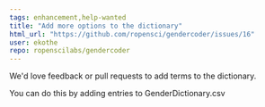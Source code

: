 ```yaml
---
tags: enhancement,help-wanted
title: "Add more options to the dictionary"
html_url: "https://github.com/ropensci/gendercoder/issues/16"
user: ekothe
repo: ropenscilabs/gendercoder
---
```


We'd love feedback or pull requests to add terms to the dictionary.

You can do this by adding entries to GenderDictionary.csv